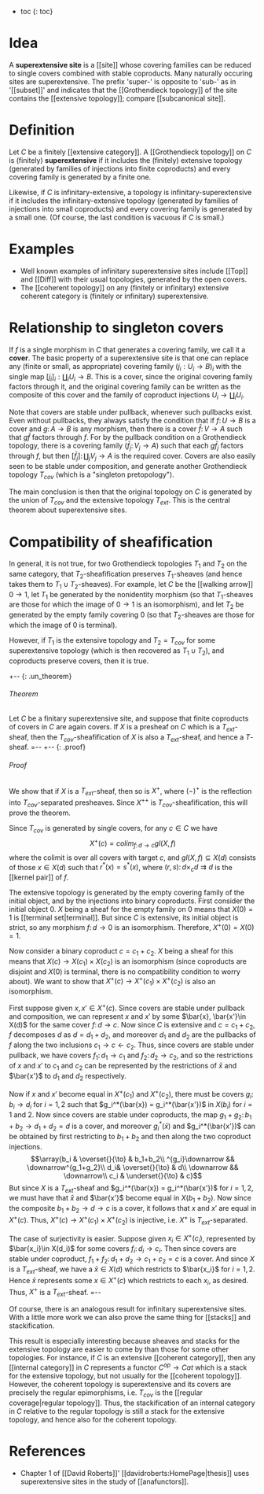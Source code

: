 * toc
{: toc}

# Idea

A **superextensive site** is a [[site]] whose covering families can be reduced to single covers combined with stable coproducts.  Many naturally occuring sites are superextensive.  The prefix 'super-' is opposite to 'sub-' as in '[[subset]]' and indicates that the [[Grothendieck topology]] of the site contains the [[extensive topology]]; compare [[subcanonical site]].

# Definition

Let $C$ be a finitely [[extensive category]].  A [[Grothendieck topology]] on $C$ is (finitely) **superextensive** if it includes the (finitely) extensive topology (generated by families of injections into finite coproducts) and every covering family is generated by a finite one.

Likewise, if $C$ is infinitary-extensive, a topology is infinitary-superextensive if it includes the infinitary-extensive topology (generated by families of injections into small coproducts) and every covering family is generated by a small one.  (Of course, the last condition is vacuous if $C$ is small.)

# Examples

* Well known examples of infinitary superextensive sites include [[Top]] and [[Diff]] with their usual topologies, generated by the open covers.
* The [[coherent topology]] on any (finitely or infinitary) extensive coherent category is (finitely or infinitary) superextensive.

# Relationship to singleton covers

If $f$ is a single morphism in $C$ that generates a covering family, we call it a **cover**.  The basic property of a superextensive site is that one can replace any (finite or small, as appropriate) covering family $(j_i: U_i \to B)_i$ with the single map $[j_i]_i: \coprod_i U_i \to B$.  This is a cover, since the original covering family factors through it, and the original covering family can be written as the composite of this cover and the family of coproduct injections $U_i \to \coprod_i U_i$.

Note that covers are stable under pullback, whenever such pullbacks exist.  Even without pullbacks, they always satisfy the condition that if $f\colon U\to B$ is a cover and $g\colon A\to B$ is any morphism, then there is a cover $\bar{f}\colon V\to A$ such that $g \bar{f}$ factors through $f$.  For by the pullback condition on a Grothendieck topology, there is a covering family $(\bar{f}_j\colon V_j\to A)$ such that each $g \bar{f}_j$ factors through $f$, but then $[\bar{f}_j]\colon \coprod_j V_j \to A$ is the required cover.  Covers are also easily seen to be stable under composition, and generate another Grothendieck topology $T_{cov}$ (which is a "singleton pretopology").

The main conclusion is then that the original topology on $C$ is generated by the union of $T_{cov}$ and the extensive topology $T_{ext}$.  This is the central theorem about superextensive sites.


# Compatibility of sheafification

In general, it is not true, for two Grothendieck topologies $T_1$ and $T_2$ on the same category, that $T_2$-sheafification preserves $T_1$-sheaves (and hence takes them to $T_1\cup T_2$-sheaves).  For example, let $C$ be the [[walking arrow]] $0 \to 1$, let $T_1$ be generated by the nonidentity morphism (so that $T_1$-sheaves are those for which the image of $0\to 1$ is an isomorphism), and let $T_2$ be generated by the empty family covering $0$ (so that $T_2$-sheaves are those for which the image of $0$ is terminal).

However, if $T_1$ is the extensive topology and $T_2 = T_{cov}$ for some superextensive topology (which is then recovered as $T_1\cup T_2$), and coproducts preserve covers, then it is true.

+-- {: .un_theorem}
###### Theorem
Let $C$ be a finitary superextensive site, and suppose that finite coproducts of covers in $C$ are again covers.  If $X$ is a presheaf on $C$ which is a $T_{ext}$-sheaf, then the $T_{cov}$-sheafification of $X$ is also a $T_{ext}$-sheaf, and hence a $T$-sheaf.
=--
+-- {: .proof}
###### Proof
We show that if $X$ is a $T_{ext}$-sheaf, then so is $X^+$, where $(-)^+$ is the reflection into $T_{cov}$-separated presheaves.  Since $X^{++}$ is $T_{cov}$-sheafification, this will prove the theorem.

Since $T_{cov}$ is generated by single covers, for any $c\in C$ we have
$$X^+(c) = colim_{f\colon d \to c} gl(X,f)$$
where the colimit is over all covers with target $c$, and $gl(X,f)\subseteq X(d)$ consists of those $x\in X(d)$ such that $r^*(x) = s^*(x)$, where $(r,s)\colon d\times_c d \rightrightarrows d$ is the [[kernel pair]] of $f$.

The extensive topology is generated by the empty covering family of the initial object, and by the injections into binary coproducts.  First consider the initial object $0$.  $X$ being a sheaf for the empty family on $0$ means that $X(0)=1$ is [[terminal set|terminal]].  But since $C$ is extensive, its initial object is strict, so any morphism $f\colon d\to 0$ is an isomorphism.  Therefore, $X^+(0) = X(0) = 1$.

Now consider a binary coproduct $c = c_1 + c_2$.  $X$ being a sheaf for this means that $X(c) \to X(c_1)\times X(c_2)$ is an isomorphism (since coproducts are disjoint and $X(0)$ is terminal, there is no compatibility condition to worry about).  We want to show that $X^+(c) \to X^+(c_1)\times X^+(c_2)$ is also an isomorphism.

First suppose given $x,x'\in X^+(c)$.  Since covers are stable under pullback and composition, we can represent $x$ and $x'$ by some $\bar{x}, \bar{x'}\in X(d)$ for the same cover $f\colon d\to c$.  Now since $C$ is extensive and $c=c_1+c_2$, $f$ decomposes $d$ as $d = d_1+d_2$, and moreover $d_1$ and $d_2$ are the pullbacks of $f$ along the two inclusions $c_1 \to c \leftarrow c_2$.  Thus, since covers are stable under pullback, we have covers $f_1\colon d_1\to c_1$ and $f_2\colon d_2\to c_2$, and so the restrictions of $x$ and $x'$ to $c_1$ and $c_2$ can be represented by the restrictions of $\bar{x}$ and $\bar{x'}$ to $d_1$ and $d_2$ respectively.

Now if $x$ and $x'$ become equal in $X^+(c_1)$ and $X^+(c_2)$, there must be covers $g_i\colon b_i \to d_i$ for $i=1,2$ such that $g_i^*(\bar{x}) = g_i^*(\bar{x'})$ in $X(b_i)$ for $i=1$ and $2$.  Now since covers are stable under coproducts, the map $g_1+g_2\colon b_1+b_2 \to d_1+d_2 = d$ is a cover, and moreover $g_i^*(\bar{x})$ and $g_i^*(\bar{x'})$ can be obtained by first restricting to $b_1+b_2$ and then along the two coproduct injections.
$$\array{b_i & \overset{}{\to} & b_1+b_2\\
  ^{g_i}\downarrow && \downarrow^{g_1+g_2}\\
  d_i& \overset{}{\to} & d\\
  \downarrow && \downarrow\\
  c_i & \underset{}{\to} & c}$$
But since $X$ is a $T_{ext}$-sheaf and $g_i^*(\bar{x}) = g_i^*(\bar{x'})$ for $i=1,2$, we must have that $\bar{x}$ and $\bar{x'}$ become equal in $X(b_1+b_2)$.  Now since the composite $b_1+b_2 \to d \to c$ is a cover, it follows that $x$ and $x'$ are equal in $X^+(c)$.  Thus, $X^+(c) \to X^+(c_1)\times X^+(c_2)$ is injective, i.e. $X^+$ is $T_{ext}$-separated.

The case of surjectivity is easier.  Suppose given $x_i\in X^+(c_i)$, represented by $\bar{x_i}\in X(d_i)$ for some covers $f_i\colon d_i\to c_i$.  Then since covers are stable under coproduct, $f_1+f_2 \colon d_1+d_2 \to c_1+c_2 = c$ is a cover.  And since $X$ is a $T_{ext}$-sheaf, we have a $\bar{x}\in X(d)$ which restricts to $\bar{x_i}$ for $i=1,2$.  Hence $\bar{x}$ represents some $x\in X^+(c)$ which restricts to each $x_i$, as desired.  Thus, $X^+$ is a $T_{ext}$-sheaf.
=--

Of course, there is an analogous result for infinitary superextensive sites.  With a little more work we can also prove the same thing for [[stacks]] and stackification.

This result is especially interesting because sheaves and stacks for the extensive topology are easier to come by than those for some other topologies.  For instance, if $C$ is an extensive [[coherent category]], then any [[internal category]] in $C$ represents a functor $C^{op}\to Cat$ which is a stack for the extensive topology, but not usually for the [[coherent topology]].  However, the coherent topology is superextensive and its covers are precisely the regular epimorphisms, i.e. $T_{cov}$ is the [[regular coverage|regular topology]].  Thus, the stackification of an internal category in $C$ relative to the regular topology is still a stack for the extensive topology, and hence also for the coherent topology.

# References

* Chapter 1 of [[David Roberts]]' [[davidroberts:HomePage|thesis]] uses superextensive sites in the study of [[anafunctors]].

